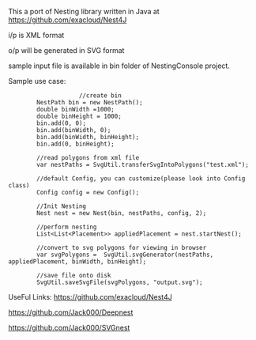This a port of Nesting library written in Java at https://github.com/exacloud/Nest4J

i/p is XML format

o/p will be generated in SVG format

sample input file is available in bin folder of NestingConsole project.

Sample use case:




                        //create bin
            NestPath bin = new NestPath();
            double binWidth =1000;
            double binHeight = 1000;
            bin.add(0, 0);
            bin.add(binWidth, 0);
            bin.add(binWidth, binHeight);
            bin.add(0, binHeight);

			//read polygons from xml file
            var nestPaths = SvgUtil.transferSvgIntoPolygons("test.xml");

			//default Config, you can customize(please look into Config class)
            Config config = new Config();

			//Init Nesting
            Nest nest = new Nest(bin, nestPaths, config, 2);

			//perform nesting
            List<List<Placement>> appliedPlacement = nest.startNest();

			//convert to svg polygons for viewing in browser
            var svgPolygons =  SvgUtil.svgGenerator(nestPaths, appliedPlacement, binWidth, binHeight);

			//save file onto disk
            SvgUtil.saveSvgFile(svgPolygons, "output.svg");



UseFul Links:
https://github.com/exacloud/Nest4J

https://github.com/Jack000/Deepnest

https://github.com/Jack000/SVGnest
